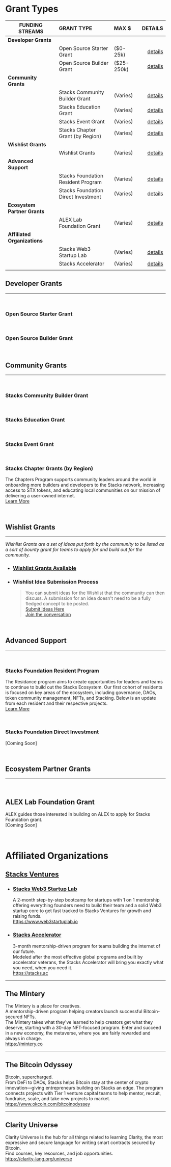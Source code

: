 # Grant Types <!-- omit in toc -->

| FUNDING STREAMS              | GRANT TYPE                        | MAX $      |                                         DETAILS |
| ---------------------------- | :---------------------------------- | :--------- | ----------------------------------------------: |
| **Developer Grants**         |                                     |
|                              | Open Source Starter Grant           | ($0-25k)   |           [details](#open-source-starter-grant) |
|                              | Open Source Builder Grant           | ($25-250k) |           [details](#open-source-builder-grant) |
| **Community Grants**         |                                     |            |
|                              | Stacks Community Builder Grant      | (Varies)   |      [details](#stacks-community-builder-grant) |
|                              | Stacks Education Grant              | (Varies)   |              [details](#stacks-education-grant) |
|                              | Stacks Event Grant                  | (Varies)   |                  [details](#stacks-event-grant) |
|                              | Stacks Chapter Grant (by Region)    | (Varies)   |      [details](#stacks-chapter-grant-by-region) |
| **Wishlist Grants**          |                                     |            |
|                              | Wishlist Grants                     | (Varies)   |                     [details](#wishlist-grants) |
| **Advanced Support**         |                                     |            |
|                              | Stacks Foundation Resident Program  | (Varies)   |  [details](#stacks-foundation-resident-program) |
|                              | Stacks Foundation Direct Investment | (Varies)   | [details](#stacks-foundation-direct-investment) |
| **Ecosystem Partner Grants** |                                     |            |
|                              | ALEX Lab Foundation Grant                   | (Varies)   |                     [details](#alex-lab-foundation-grant) |
| **Affiliated Organizations** |                                     |            |
|                              | Stacks Web3 Startup Lab             | (Varies)   |             [details](#stacks-web3-startup-lab) |
|                              | Stacks Accelerator                  | (Varies)   |                  [details](#stacks-accelerator) |
|                              |                                     |

## Developer Grants
---

</br>

### Open Source Starter Grant

</br>

### Open Source Builder Grant

</br>

## Community Grants
---

</br>

### Stacks Community Builder Grant

</br>

### Stacks Education Grant

</br>

### Stacks Event Grant

</br>

### Stacks Chapter Grants (by Region)
The Chapters Program supports community leaders around the world in onboarding more builders and developers to the Stacks network, increasing access to STX tokens, and educating local communities on our mission of delivering a user-owned internet.</br>
[Learn More](https://stacks.org/stacks-chapters-collective-impact)

</br>

## Wishlist Grants
---

<i>Wishlist Grants are a set of ideas put forth by the community to be listed as a sort of bounty grant for teams to apply for and build out for the community.</i>
- ### [Wishlist Grants Available](https://github.com/stacksgov/Stacks-Grants-Launchpad/projects/3)

- ### Wishlist Idea Submission Process
  >You can submit ideas for the Wishlist that the community can then discuss. A submission for an idea doesn't need to be a fully fledged concept to be posted. </br>
  [Submit Ideas Here](https://grants.stacks.org/)</br>
  [Join the conversation](https://github.com/stacksgov/Stacks-Grants-Launchpad/discussions/categories/ideas)

</br>

## Advanced Support
---

</br>

### Stacks Foundation Resident Program

The Residance program aims to create opportunities for leaders and teams to continue to build out the Stacks Ecosystem. Our first cohort of residents is focused on key areas of the ecosystem, including governance, DAOs, token community management, NFTs, and Stacking. Below is an update from each resident and their respective projects.</br>[Learn More](https://stacks.org/introducing-stacks-residents)

</br>

### Stacks Foundation Direct Investment

[Coming Soon]



</br>

## Ecosystem Partner Grants
---

</br>

## ALEX Lab Foundation Grant
ALEX guides those interested in building on ALEX to apply for Stacks Foundation grant.</br>
[Coming Soon]
<!-- - The applicant will duly complete the grant application, which will be assessed by Stacks foundation.
 - The applicant will submit the application to ALEX, who will assess and determine own grant, subject to the application’s acceptance by Stacks foundation.
 - ALEX’s grant will be capped to [50%]of Max Funding granted by Stacks foundation, paid in $ALEX, and will be disbursed following the same schedule as Stacks foundation grant. -->

</br>

# Affiliated Organizations
## [Stacks Ventures](https://stacksventures.io/)
- ### <u>Stacks Web3 Startup Lab</u>
   A 2-month step-by-step bootcamp for startups with 1 on 1 mentorship offering everything founders need to build their team and a solid Web3 startup core to get fast tracked to Stacks Ventures for growth and raising funds.</br>
  https://www.web3startuplab.io

- ### <u>Stacks Accelerator</u>
   3-month mentorship-driven program for teams building the internet of our future.</br>
Modeled after the most effective global programs and built by accelerator veterans, the Stacks Accelerator will bring you exactly what you need, when you need it.</br>
https://stacks.ac

---
## The Mintery
 The Mintery is a place for creatives.</br>
A mentorship-driven program helping creators launch successful Bitcoin-secured NFTs.</br>
The Mintery takes what they've learned to help creators get what they deserve, starting with a 30-day NFT-focused program. Enter and succeed in a new economy, the metaverse, where you are fairly rewarded and always in charge.</br>
https://mintery.co

---
## The Bitcoin Odyssey
 Bitcoin, supercharged.</br>
From DeFi to DAOs, Stacks helps Bitcoin stay at the center of crypto innovation—giving entrepreneurs building on Stacks an edge. The program connects projects with Tier 1 venture capital teams to help mentor, recruit, fundraise, scale, and take new projects to market.</br>
https://www.okcoin.com/bitcoinodyssey

---
## Clarity Universe
Clarity Universe is the hub for all things related to learning Clarity, the most expressive and secure language for writing smart contracts secured by Bitcoin.</br> Find courses, key resources, and job opportunities.</br>
https://clarity-lang.org/universe